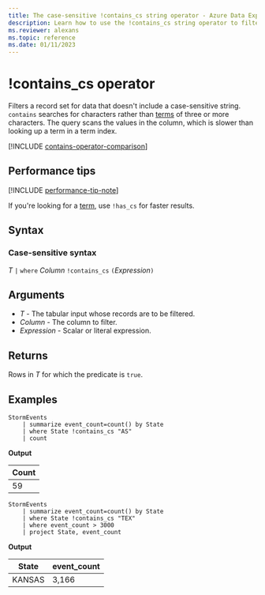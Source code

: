 ```yaml
---
title: The case-sensitive !contains_cs string operator - Azure Data Explorer
description: Learn how to use the !contains_cs string operator to filter data that doesn't include a case-sensitive string.
ms.reviewer: alexans
ms.topic: reference
ms.date: 01/11/2023
---
```


# !contains_cs operator

Filters a record set for data that doesn't include a case-sensitive string. `contains` searches for characters rather than [terms](datatypes-string-operators.md#what-is-a-term) of three or more characters. The query scans the values in the column, which is slower than looking up a term in a term index.

[!INCLUDE [contains-operator-comparison](../../includes/contains-operator-comparison.md)]

## Performance tips

[!INCLUDE [performance-tip-note](../../includes/performance-tip-note.md)]

If you're looking for a [term](datatypes-string-operators.md#what-is-a-term), use `!has_cs` for faster results.

## Syntax

### Case-sensitive syntax

*T* `|` `where` *Column* `!contains_cs` `(`*Expression*`)`

## Arguments

* *T* - The tabular input whose records are to be filtered.
* *Column* - The column to filter.
* *Expression* - Scalar or literal expression.

## Returns

Rows in *T* for which the predicate is `true`.

## Examples

<!-- csl: https://help.kusto.windows.net/Samples -->
```kusto
StormEvents
    | summarize event_count=count() by State
    | where State !contains_cs "AS"
    | count
```

**Output**

|Count|
|-----|
|59|

<!-- csl: https://help.kusto.windows.net/Samples -->
```kusto
StormEvents
    | summarize event_count=count() by State
    | where State !contains_cs "TEX"
    | where event_count > 3000
    | project State, event_count
```

**Output**

|State|event_count|
|-----|-----------|
|KANSAS|3,166|
